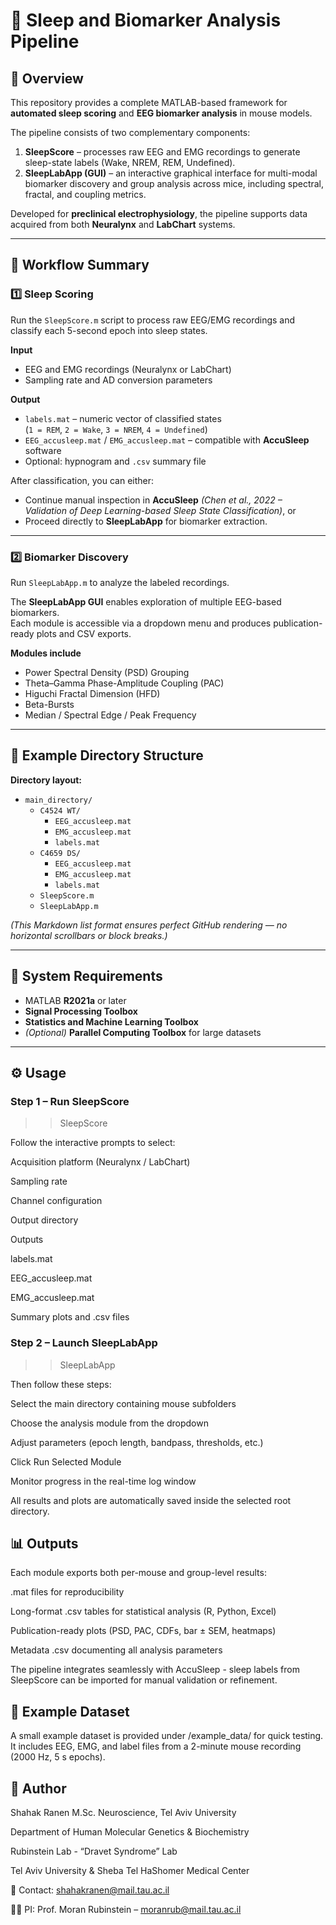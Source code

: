 # 🧠 Sleep and Biomarker Analysis Pipeline

## 📘 Overview
This repository provides a complete MATLAB-based framework for **automated sleep scoring** and **EEG biomarker analysis** in mouse models.

The pipeline consists of two complementary components:
1. **SleepScore** – processes raw EEG and EMG recordings to generate sleep-state labels (Wake, NREM, REM, Undefined).  
2. **SleepLabApp (GUI)** – an interactive graphical interface for multi-modal biomarker discovery and group analysis across mice, including spectral, fractal, and coupling metrics.

Developed for **preclinical electrophysiology**, the pipeline supports data acquired from both **Neuralynx** and **LabChart** systems.

---

## 🚀 Workflow Summary

### 1️⃣ Sleep Scoring
Run the `SleepScore.m` script to process raw EEG/EMG recordings and classify each 5-second epoch into sleep states.

**Input**
- EEG and EMG recordings (Neuralynx or LabChart)
- Sampling rate and AD conversion parameters

**Output**
- `labels.mat` – numeric vector of classified states  
  (`1 = REM`, `2 = Wake`, `3 = NREM`, `4 = Undefined`)
- `EEG_accusleep.mat` / `EMG_accusleep.mat` – compatible with **AccuSleep** software
- Optional: hypnogram and `.csv` summary file

After classification, you can either:
- Continue manual inspection in **AccuSleep** *(Chen et al., 2022 – Validation of Deep Learning-based Sleep State Classification)*, or  
- Proceed directly to **SleepLabApp** for biomarker extraction.

---

### 2️⃣ Biomarker Discovery
Run `SleepLabApp.m` to analyze the labeled recordings.

The **SleepLabApp GUI** enables exploration of multiple EEG-based biomarkers.  
Each module is accessible via a dropdown menu and produces publication-ready plots and CSV exports.

**Modules include**
- Power Spectral Density (PSD) Grouping  
- Theta–Gamma Phase-Amplitude Coupling (PAC)  
- Higuchi Fractal Dimension (HFD)  
- Beta-Bursts  
- Median / Spectral Edge / Peak Frequency  

---

## 📂 Example Directory Structure

**Directory layout:**
- `main_directory/`
  - `C4524 WT/`
    - `EEG_accusleep.mat`
    - `EMG_accusleep.mat`
    - `labels.mat`
  - `C4659 DS/`
    - `EEG_accusleep.mat`
    - `EMG_accusleep.mat`
    - `labels.mat`
  - `SleepScore.m`
  - `SleepLabApp.m`

*(This Markdown list format ensures perfect GitHub rendering — no horizontal scrollbars or block breaks.)*

---

## 🧩 System Requirements
- MATLAB **R2021a** or later  
- **Signal Processing Toolbox**  
- **Statistics and Machine Learning Toolbox**  
- *(Optional)* **Parallel Computing Toolbox** for large datasets  

---

## ⚙️ Usage

### Step 1 – Run SleepScore

>> SleepScore

Follow the interactive prompts to select:

Acquisition platform (Neuralynx / LabChart)

Sampling rate

Channel configuration

Output directory

Outputs

labels.mat

EEG_accusleep.mat

EMG_accusleep.mat

Summary plots and .csv files

### Step 2 – Launch SleepLabApp

>> SleepLabApp

Then follow these steps:

Select the main directory containing mouse subfolders

Choose the analysis module from the dropdown

Adjust parameters (epoch length, bandpass, thresholds, etc.)

Click Run Selected Module

Monitor progress in the real-time log window

All results and plots are automatically saved inside the selected root directory.



## 📊 Outputs

Each module exports both per-mouse and group-level results:

.mat files for reproducibility

Long-format .csv tables for statistical analysis (R, Python, Excel)

Publication-ready plots (PSD, PAC, CDFs, bar ± SEM, heatmaps)

Metadata .csv documenting all analysis parameters

The pipeline integrates seamlessly with AccuSleep - sleep labels from SleepScore can be imported for manual validation or refinement.


##  🧠 Example Dataset

A small example dataset is provided under /example_data/ for quick testing.
It includes EEG, EMG, and label files from a 2-minute mouse recording (2000 Hz, 5 s epochs).




## 👤 Author

Shahak Ranen
M.Sc. Neuroscience, Tel Aviv University 

Department of Human Molecular Genetics & Biochemistry

Rubinstein Lab - “Dravet Syndrome” Lab

Tel Aviv University & Sheba Tel HaShomer Medical Center

📧 Contact: shahakranen@mail.tau.ac.il

👨‍🏫 PI: Prof. Moran Rubinstein – moranrub@mail.tau.ac.il
